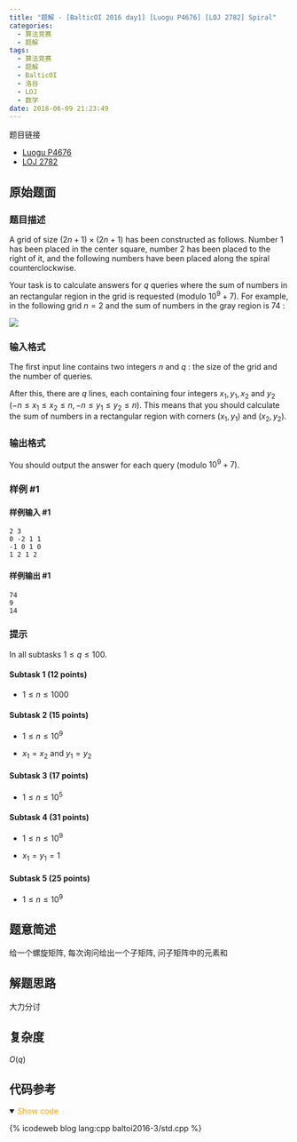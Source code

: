 ```yaml
---
title: "题解 - [BalticOI 2016 day1] [Luogu P4676] [LOJ 2782] Spiral"
categories:
  - 算法竞赛
  - 题解
tags:
  - 算法竞赛
  - 题解
  - BalticOI
  - 洛谷
  - LOJ
  - 数学
date: 2018-06-09 21:23:49
---
```


题目链接

- [Luogu P4676](https://www.luogu.com.cn/problem/P4676)
- [LOJ 2782](https://loj.ac/p/2782)

<!-- more -->

## 原始题面

### 题目描述

A grid of size $(2n+1)\times(2n+1)$ has been constructed as follows. Number $1$ has been placed in the center square, number $2$ has been placed to the right of it, and the following numbers have been placed along the spiral counterclockwise.

Your task is to calculate answers for $q$ queries where the sum of numbers in an rectangular region in the grid is requested (modulo $10^9+7$). For example, in the following grid $n=2$ and the sum of numbers in the gray region is $74$ :

![](1.webp)

### 输入格式

The first input line contains two integers $n$ and $q$ : the size of the grid and the number of queries.

After this, there are $q$ lines, each containing four integers $x_1, y_1, x_2$ and $y_2$ ($-n\leq x_1\leq x_2\leq n, -n\leq y_1\leq y_2\leq n$). This means that you should calculate the sum of numbers in a rectangular region with corners $(x_1,y_1)$ and $(x_2,y_2)$.

### 输出格式

You should output the answer for each query (modulo $10^9+7$).

### 样例 #1

#### 样例输入 #1

```input1
2 3
0 -2 1 1
-1 0 1 0
1 2 1 2
```

#### 样例输出 #1

```output1
74
9
14
```

### 提示

In all subtasks $1\leq q\leq100$.

#### Subtask 1 (12 points)

- $1\leq n\leq1000$

#### Subtask 2 (15 points)

- $1\leq n\leq10^9$

- $x_1=x_2$ and $y_1=y_2$

#### Subtask 3 (17 points)

- $1\leq n\leq10^5$

#### Subtask 4 (31 points)

- $1\leq n\leq10^9$

- $x_1=y_1=1$

#### Subtask 5 (25 points)

- $1\leq n\leq10^9$

## 题意简述

给一个螺旋矩阵, 每次询问给出一个子矩阵, 问子矩阵中的元素和

## 解题思路

大力分讨

## 复杂度

$O(q)$

## 代码参考

<details open>
<summary><font color='orange'>Show code</font></summary>

{% icodeweb blog lang:cpp baltoi2016-3/std.cpp %}

</details>
